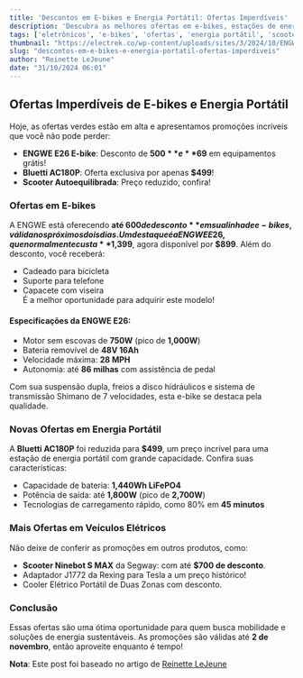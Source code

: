 ```yaml
---
title: 'Descontos em E-bikes e Energia Portátil: Ofertas Imperdíveis'
description: 'Descubra as melhores ofertas em e-bikes, estações de energia e scooters elétricos.'
tags: ['eletrônicos', 'e-bikes', 'ofertas', 'energia portátil', 'scooters elétricos']
thumbnail: "https://electrek.co/wp-content/uploads/sites/3/2024/10/ENGWE-E26-Dual-Suspension-All-Terrain-e-bike.jpg?quality=82&strip=all&w=1200"
slug: "descontos-em-e-bikes-e-energia-portatil-ofertas-imperdiveis"
author: "Reinette LeJeune"
date: "31/10/2024 06:01"
---
```


## Ofertas Imperdíveis de E-bikes e Energia Portátil

Hoje, as ofertas verdes estão em alta e apresentamos promoções incríveis que você não pode perder:

- **ENGWE E26 E-bike**: Desconto de **$500** e **$69** em equipamentos grátis!
- **Bluetti AC180P**: Oferta exclusiva por apenas **$499**!
- **Scooter Autoequilibrada**: Preço reduzido, confira!

### Ofertas em E-bikes
A ENGWE está oferecendo **até $600 de desconto** em sua linha de e-bikes, válida nos próximos dois dias. Um destaque é a ENGWE E26, que normalmente custa **$1,399**, agora disponível por **$899**. Além do desconto, você receberá:
- Cadeado para bicicleta
- Suporte para telefone
- Capacete com viseira  
É a melhor oportunidade para adquirir este modelo!

#### Especificações da ENGWE E26:
- Motor sem escovas de **750W** (pico de **1,000W**)
- Bateria removível de **48V 16Ah**
- Velocidade máxima: **28 MPH**
- Autonomia: até **86 milhas** com assistência de pedal

Com sua suspensão dupla, freios a disco hidráulicos e sistema de transmissão Shimano de 7 velocidades, esta e-bike se destaca pela qualidade.

### Novas Ofertas em Energia Portátil
A **Bluetti AC180P** foi reduzida para **$499**, um preço incrível para uma estação de energia portátil com grande capacidade. Confira suas características:
- Capacidade de bateria: **1,440Wh LiFePO4**
- Potência de saída: até **1,800W** (pico de **2,700W**)
- Tecnologias de carregamento rápido, como 80% em **45 minutos**

### Mais Ofertas em Veículos Elétricos
Não deixe de conferir as promoções em outros produtos, como:
- **Scooter Ninebot S MAX** da Segway: com até **$700 de desconto**.
- Adaptador J1772 da Rexing para Tesla a um preço histórico!
- Cooler Elétrico Portátil de Duas Zonas com desconto.

### Conclusão
Essas ofertas são uma ótima oportunidade para quem busca mobilidade e soluções de energia sustentáveis. As promoções são válidas até **2 de novembro**, então aproveite enquanto é tempo!

**Nota**: Este post foi baseado no artigo de [Reinette LeJeune](https://electrek.co/2024/10/30/engwe-e26-e-bike-exclusive-bluetti-ac180p-more/)